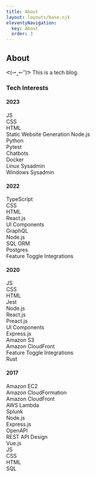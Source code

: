 ```yaml
---
title: About
layout: layouts/base.njk
eleventyNavigation:
  key: About
  order: 3
---
```

## About

<p>
  ᕙ(⇀‸↼‶)ᕗ This is a tech blog.
</p>

### Tech Interests

<div class="stack">
  <div class="stack card">
    <h4>2023</h4>
    <div>
      JS<br/>
      CSS<br/>
      HTML<br/>
      Static Website Generation<b4/>
      Node.js<br/>
      Python<br/>
      Pytest<br/>
      Chatbots<br/>
      Docker<br/>
      Linux Sysadmin<br/>
      Windows Sysadmin<br/>
    </div>
  </div>

  <div class="stack card">
    <h4>2022</h4>
    <div>
      TypeScript<br/>
      CSS<br/>
      HTML<br/>
      React.js<br/>
      UI Components<br/>
      GraphQL<br/>
      Node.js<br/>
      SQL ORM<br/>
      Postgres<br/>
      Feature Toggle Integrations<br/>
    </div>
  </div>

  <div class="stack card">
    <h4>2020</h4>
    <div>
      JS<br/>
      CSS<br/>
      HTML<br/>
      Jest<br/>
      Node.js<br/>
      React.js<br/>
      Preact.js<br/>
      UI Components<br/>
      Express.js<br/>
      Amazon S3<br/>
      Amazon CloudFront<br/>
      Feature Toggle Integrations<br/>
      Rust<br/>
    </div>
  </div>

  <div class="stack card">
    <h4>2017</h4>
    <div>
      Amazon EC2 <br/>
      Amazon CloudFormation <br/>
      Amazon CloudFront <br/>
      AWS Lambda <br/>
      Splunk <br/>
      Node.js <br/>
      Express.js <br/>
      OpenAPI <br/>
      REST API Design <br/>
      Vue.js <br/>
      JS <br/>
      CSS <br/>
      HTML <br/>
      SQL <br/>
    </div>
  </div>

</div>
